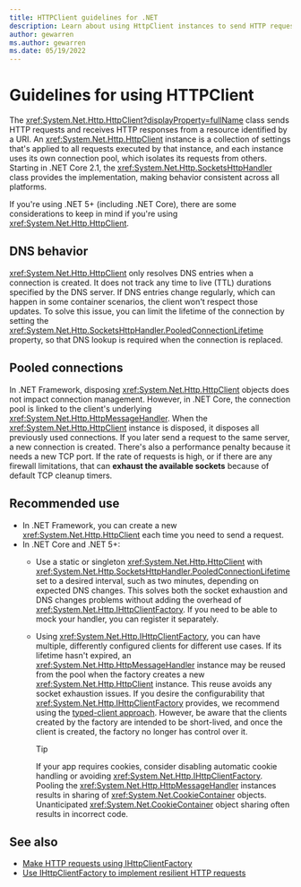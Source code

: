 ```yaml
---
title: HTTPClient guidelines for .NET
description: Learn about using HttpClient instances to send HTTP requests and how you can manage clients using IHttpClientFactory in your .NET apps.
author: gewarren
ms.author: gewarren
ms.date: 05/19/2022
---
```

# Guidelines for using HTTPClient

The <xref:System.Net.Http.HttpClient?displayProperty=fullName> class sends HTTP requests and receives HTTP responses from a resource identified by a URI. An <xref:System.Net.Http.HttpClient> instance is a collection of settings that's applied to all requests executed by that instance, and each instance uses its own connection pool, which isolates its requests from others. Starting in .NET Core 2.1, the <xref:System.Net.Http.SocketsHttpHandler> class provides the implementation, making behavior consistent across all platforms.

If you're using .NET 5+ (including .NET Core), there are some considerations to keep in mind if you're using <xref:System.Net.Http.HttpClient>.

## DNS behavior

<xref:System.Net.Http.HttpClient> only resolves DNS entries when a connection is created. It does not track any time to live (TTL) durations specified by the DNS server. If DNS entries change regularly, which can happen in some container scenarios, the client won't respect those updates. To solve this issue, you can limit the lifetime of the connection by setting the <xref:System.Net.Http.SocketsHttpHandler.PooledConnectionLifetime> property, so that DNS lookup is required when the connection is replaced.

## Pooled connections

In .NET Framework, disposing <xref:System.Net.Http.HttpClient> objects does not impact connection management. However, in .NET Core, the connection pool is linked to the client's underlying <xref:System.Net.Http.HttpMessageHandler>. When the <xref:System.Net.Http.HttpClient> instance is disposed, it disposes all previously used connections. If you later send a request to the same server, a new connection is created. There's also a performance penalty because it needs a new TCP port. If the rate of requests is high, or if there are any firewall limitations, that can **exhaust the available sockets** because of default TCP cleanup timers.

## Recommended use

- In .NET Framework, you can create a new <xref:System.Net.Http.HttpClient> each time you need to send a request.
- In .NET Core and .NET 5+:
  - Use a static or singleton <xref:System.Net.Http.HttpClient> with <xref:System.Net.Http.SocketsHttpHandler.PooledConnectionLifetime> set to a desired interval, such as two minutes, depending on expected DNS changes. This solves both the socket exhaustion and DNS changes problems without adding the overhead of <xref:System.Net.Http.IHttpClientFactory>. If you need to be able to mock your handler, you can register it separately.
  - Using <xref:System.Net.Http.IHttpClientFactory>, you can have multiple, differently configured clients for different use cases. If its lifetime hasn't expired, an <xref:System.Net.Http.HttpMessageHandler> instance may be reused from the pool when the factory creates a new <xref:System.Net.Http.HttpClient> instance. This reuse avoids any socket exhaustion issues. If you desire the configurability that <xref:System.Net.Http.IHttpClientFactory> provides, we recommend using the [typed-client approach](../../core/extensions/http-client.md#typed-clients). However, be aware that the clients created by the factory are intended to be short-lived, and once the client is created, the factory no longer has control over it.
  
    > [!TIP]
    > If your app requires cookies, consider disabling automatic cookie handling or avoiding <xref:System.Net.Http.IHttpClientFactory>. Pooling the <xref:System.Net.Http.HttpMessageHandler> instances results in sharing of <xref:System.Net.CookieContainer> objects. Unanticipated <xref:System.Net.CookieContainer> object sharing often results in incorrect code.

## See also

- [Make HTTP requests using IHttpClientFactory](/aspnet/core/fundamentals/http-requests)
- [Use IHttpClientFactory to implement resilient HTTP requests](../../architecture/microservices/implement-resilient-applications/use-httpclientfactory-to-implement-resilient-http-requests.md)
